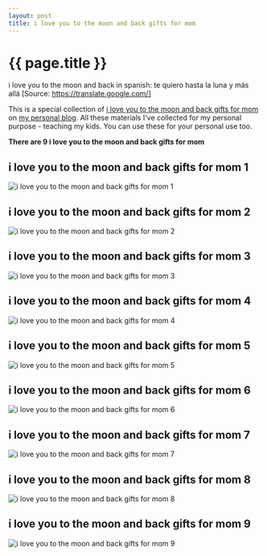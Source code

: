 ```yaml
---
layout: post
title: i love you to the moon and back gifts for mom
---
```


{{ page.title }}
================

i love you to the moon and back in spanish: te quiero hasta la luna y más allá [Source: https://translate.google.com/]

This is a special collection of [i love you to the moon and back gifts for mom](https://hoanghabc.github.io/2021/12/14/i-love-you-to-the-moon-and-back-gifts-for-mom.html) on [my personal blog](https://hoanghabc.github.io/). All these materials I've collected for my personal purpose - teaching my kids. You can use these for your personal use too.

**There are 9 i love you to the moon and back gifts for mom**

## i love you to the moon and back gifts for mom 1

![i love you to the moon and back gifts for mom 1](https://hoanghabc.github.io/images/i-love-you-to-the-moon-and-back-gifts-for-mom-1.png)

<script async src="https://pagead2.googlesyndication.com/pagead/js/adsbygoogle.js?client=ca-pub-6753140515841889"
     crossorigin="anonymous"></script>
<ins class="adsbygoogle"
     style="display:block"
     data-ad-format="autorelaxed"
     data-ad-client="ca-pub-6753140515841889"
     data-ad-slot="5405745125"></ins>
<script>
     (adsbygoogle = window.adsbygoogle || []).push({});
</script>

## i love you to the moon and back gifts for mom 2

![i love you to the moon and back gifts for mom 2](https://hoanghabc.github.io/images/i-love-you-to-the-moon-and-back-gifts-for-mom-2.png)

## i love you to the moon and back gifts for mom 3

![i love you to the moon and back gifts for mom 3](https://hoanghabc.github.io/images/i-love-you-to-the-moon-and-back-gifts-for-mom-3.png)

## i love you to the moon and back gifts for mom 4

![i love you to the moon and back gifts for mom 4](https://hoanghabc.github.io/images/i-love-you-to-the-moon-and-back-gifts-for-mom-4.png)

## i love you to the moon and back gifts for mom 5

![i love you to the moon and back gifts for mom 5](https://hoanghabc.github.io/images/i-love-you-to-the-moon-and-back-gifts-for-mom-5.png)

## i love you to the moon and back gifts for mom 6

![i love you to the moon and back gifts for mom 6](https://hoanghabc.github.io/images/i-love-you-to-the-moon-and-back-gifts-for-mom-6.png)

## i love you to the moon and back gifts for mom 7

![i love you to the moon and back gifts for mom 7](https://hoanghabc.github.io/images/i-love-you-to-the-moon-and-back-gifts-for-mom-7.png)

## i love you to the moon and back gifts for mom 8

![i love you to the moon and back gifts for mom 8](https://hoanghabc.github.io/images/i-love-you-to-the-moon-and-back-gifts-for-mom-8.png)

## i love you to the moon and back gifts for mom 9

![i love you to the moon and back gifts for mom 9](https://hoanghabc.github.io/images/i-love-you-to-the-moon-and-back-gifts-for-mom-9.png)

